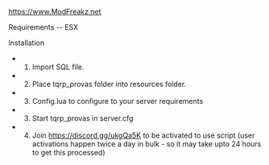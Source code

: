 https://www.ModFreakz.net

Requirements
-- ESX

Installation
- 1. Import SQL file.
- 2. Place tqrp_provas folder into resources folder.
- 3. Config.lua to configure to your server requirements
- 3. Start tqrp_provas in server.cfg
- 4. Join https://discord.gg/ukgQa5K to be activated to use script (user activations happen twice a day in bulk - so it may take upto 24 hours to get this processed)